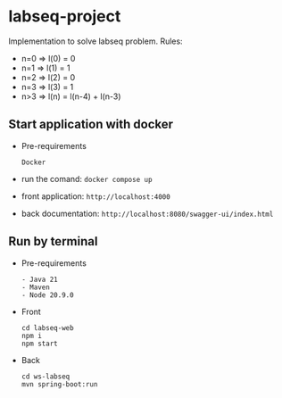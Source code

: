 # labseq-project

Implementation to solve labseq problem. Rules:
* n=0 => l(0) = 0
* n=1 => l(1) = 1
* n=2 => l(2) = 0
* n=3 => l(3) = 1
* n>3 => l(n) = l(n-4) + l(n-3)

## Start application with docker

* Pre-requirements

  ```
  Docker
  ```
* run the comand: `docker compose up`
* front application: `http://localhost:4000`
* back documentation: `http://localhost:8080/swagger-ui/index.html`

## Run by terminal

* Pre-requirements

  ```
  - Java 21
  - Maven
  - Node 20.9.0
  ```
* Front

  ```
  cd labseq-web
  npm i
  npm start 
  ```
  
* Back

  ```
  cd ws-labseq
  mvn spring-boot:run
  ```


